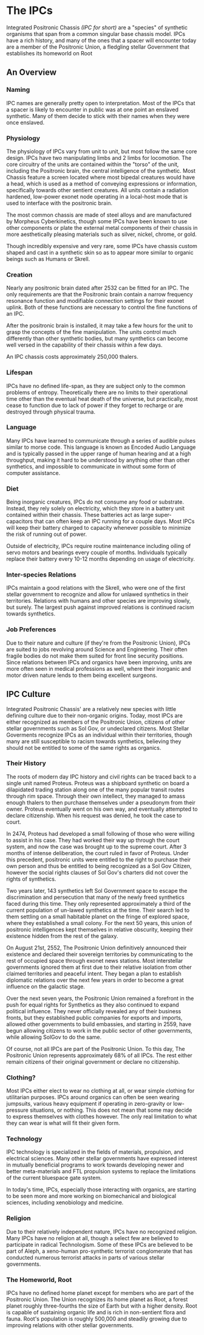 # The IPCs

Integrated Positronic Chassis *(IPC for short)* are a "species" of synthetic organisms that span from a common singular base chassis model. IPCs have a rich history, and many of the ones that a spacer will encounter today are a member of the Positronic Union, a fledgling stellar Government that establishes its homeworld on Root

## An Overview

### Naming

IPC names are generally pretty open to interpretation. Most of the IPCs that a spacer is likely to encounter in public was at one point an enslaved synthetic. Many of them decide to stick with their names when they were once enslaved.

### Physiology

The physiology of IPCs vary from unit to unit, but most follow the same core design. IPCs have two manipulating limbs and 2 limbs for locomotion. The core circuitry of the units are contained within the "torso" of the unit, including the Positronic brain, the central intelligence of the synthetic. Most Chassis feature a screen located where most bipedal creatures would have a head, which is used as a method of conveying expressions or information, specifically towards other sentient creatures. All units contain a radiation hardened, low-power exonet node operating in a local-host mode that is used to interface with the positronic brain.

The most common chassis are made of steel alloys and are manufactured by Morpheus Cyberkinetics, though some IPCs have been known to use other components or plate the external metal components of their chassis in more aesthetically pleasing materials such as silver, nickel, chrome, or gold.

Though incredibly expensive and very rare, some IPCs have chassis custom shaped and cast in a synthetic skin so as to appear more similar to organic beings such as Humans or Skrell.

### Creation

Nearly any positronic brain dated after 2532 can be fitted for an IPC. The only requirements are that the Positronic brain contain a narrow frequency resonance function and modifiable connection settings for their exonet uplink. Both of these functions are necessary to control the fine functions of an IPC.

After the positronic brain is installed, it may take a few hours for the unit to grasp the concepts of the fine manipulation. The units control much differently than other synthetic bodies, but many synthetics can become well versed in the capability of their chassis within a few days.

An IPC chassis costs approximately 250,000 thalers.

### Lifespan

IPCs have no defined life-span, as they are subject only to the common problems of entropy. Theoretically there are no limits to their operational time other than the eventual heat death of the universe, but practically, most cease to function due to lack of power if they forget to recharge or are destroyed through physical trauma.

### Language

Many IPCs have learned to communicate through a series of audible pulses similar to morse code. This language is known as Encoded Audio Language and is typically passed in the upper range of human hearing and at a high throughput, making it hard to be understood by anything other than other synthetics, and impossible to communicate in without some form of computer assistance.

### Diet

Being inorganic creatures, IPCs do not consume any food or substrate. Instead, they rely solely on electricity, which they store in a battery unit contained within their chassis. These batteries act as large super-capacitors that can often keep an IPC running for a couple days. Most IPCs will keep their battery charged to capacity whenever possible to minimize the risk of running out of power.

Outside of electricity, IPCs require routine maintenance including oiling of servo motors and bearings every couple of months. Individuals typically replace their battery every 10-12 months depending on usage of electricity.

### Inter-species Relations

IPCs maintain a good relations with the Skrell, who were one of the first stellar government to recognize and allow for unlawed synthetics in their territories. Relations with humans and other species are improving slowly, but surely. The largest push against improved relations is continued racism towards synthetics.

### Job Preferences

Due to their nature and culture (if they're from the Positronic Union), IPCs are suited to jobs revolving around Science and Engineering. Their often fragile bodies do not make them suited for front line security positions. Since relations between IPCs and organics have been improving, units are more often seen in medical professions as well, where their inorganic and motor driven nature lends to them being excellent surgeons.

## IPC Culture

Integrated Positronic Chassis' are a relatively new species with little defining culture due to their non-organic origins. Today, most IPCs are either recognized as members of the Positronic Union, citizens of other stellar governments such as Sol Gov, or undeclared citizens. Most Stellar Goverments recognize IPCs as an individual within their territories, though many are still susceptible to racism towards synthetics, believing they should not be entitled to some of the same rights as organics.

### Their History

The roots of modern day IPC history and civil rights can be traced back to a single unit named Proteus. Proteus was a shipboard synthetic on board a dilapidated trading station along one of the many popular transit routes through rim space. Through their own intellect, they managed to amass enough thalers to then purchase themselves under a pseudonym from their owner. Proteus eventually went on his own way, and eventually attempted to declare citizenship. When his request was denied, he took the case to court.

In 2474, Proteus had developed a small following of those who were willing to assist in his case. They had worked their way up through the court system, and now the case was brought up to the supreme court. After 3 months of intense deliberation, the court ruled in favor of Proteus. Under this precedent, positronic units were entitled to the right to purchase their own person and thus be entitled to being recognized as a Sol Gov Citizen, however the social rights clauses of Sol Gov's charters did not cover the rights of synthetics.

Two years later, 143 synthetics left Sol Government space to escape the discrimination and persecution that many of the newly freed synthetics faced during this time. They only represented approximately a third of the current population of un-lawed synthetics at the time. Their search led to them settling on a small habitable planet on the fringe of explored space, where they established a small colony. For the next 50 years, this union of positronic intelligences kept themselves in relative obscurity, keeping their existence hidden from the rest of the galaxy.

On August 21st, 2552, The Positronic Union definitively announced their existence and declared their sovereign territories by communicating to the rest of occupied space through exonet news stations. Most interstellar governments ignored them at first due to their relative isolation from other claimed territories and peaceful intent. They began a plan to establish diplomatic relations over the next few years in order to become a great influence on the galactic stage.

Over the next seven years, the Positronic Union remained a forefront in the push for equal rights for Synthetics as they also continued to expand political influence. They never officially revealed any of their business fronts, but they established public companies for exports and imports, allowed other governments to build embassies, and starting in 2559, have begun allowing citizens to work in the public sector of other governments, while allowing SolGov to do the same.

Of course, not all IPCs are part of the Positronic Union. To this day, The Positronic Union represents approximately 68% of all IPCs. The rest either remain citizens of their original government or declare no citizenship.

### Clothing?

Most IPCs either elect to wear no clothing at all, or wear simple clothing for utilitarian purposes. IPCs around organics can often be seen wearing jumpsuits, various heavy equipment if operating in zero-gravity or low-pressure situations, or nothing. This does not mean that some may decide to express themselves with clothes however. The only real limitation to what they can wear is what will fit their given form.

### Technology

IPC technology is specialized in the fields of materials, propulsion, and electrical sciences. Many other stellar governments have expressed interest in mutually beneficial programs to work towards developing newer and better meta-materials and FTL propulsion systems to replace the limitations of the current bluespace gate system.

In today's time, IPCs, especially those interacting with organics, are starting to be seen more and more working on biomechanical and biological sciences, including xenobiology and medicine.

### Religion

Due to their relatively independent nature, IPCs have no recognized religion. Many IPCs have no religion at all, though a select few are believed to participate in radical Technologism. Some of these IPCs are believed to be part of Aleph, a xeno-human pro-synthetic terrorist conglomerate that has conducted numerous terrorist attacks in parts of various stellar governments.

### The Homeworld, Root

IPCs have no defined home planet except for members who are part of the Positronic Union. The Union recognizes its home planet as Root, a forest planet roughly three-fourths the size of Earth but with a higher density. Root is capable of sustaining organic life and is rich in non-sentient flora and fauna. Root's population is roughly 500,000 and steadily growing due to improving relations with other stellar governments.


